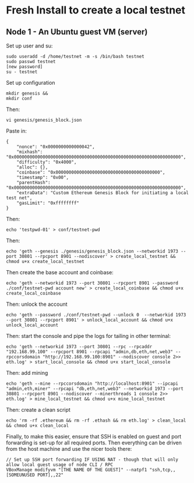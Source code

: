 # Fresh Install to create a local testnet

## Node 1 - An Ubuntu guest VM (server)

Set up user and su:
````
sudo useradd -d /home/testnet -m -s /bin/bash testnet
sudo passwd testnet
[new password]
su - testnet
````
Set up configuration
````
mkdir genesis &&
mkdir conf
````
Then:
````
vi genesis/genesis_block.json
````
Paste in:
````
{
    "nonce": "0x0000000000000042",
    "mixhash": "0x0000000000000000000000000000000000000000000000000000000000000000",
    "difficulty": "0x4000",
    "alloc": {},
    "coinbase": "0x0000000000000000000000000000000000000000",
    "timestamp": "0x00",
    "parentHash": "0x0000000000000000000000000000000000000000000000000000000000000000",
    "extraData": "Custom Ethereum Genesis Block for initiating a local test net",
    "gasLimit": "0xffffffff"
}
````
Then:
````
echo 'testpwd-01' > conf/testnet-pwd
````
Then:
````
echo 'geth --genesis ./genesis/genesis_block.json --networkid 1973 --port 30801 --rpcport 8901 --nodiscover' > create_local_testnet && chmod u+x create_local_testnet
````
Then create the base account and coinbase:
````
echo 'geth --networkid 1973 --port 30801 --rpcport 8901 --password ./conf/testnet-pwd account new' > create_local_coinbase && chmod u+x create_local_coinbase
````
Then: unlock the account
````
echo 'geth --password ./conf/testnet-pwd --unlock 0  --networkid 1973 --port 30801 --rpcport 8901' > unlock_local_account && chmod u+x unlock_local_account
````

Then: start the console and pipe the logs for tailing in other terminal:
````
echo 'geth --networkid 1973 --port 30801 --rpc --rpcaddr "192.168.99.100" --rpcport 8901 --rpcapi "admin,db,eth,net,web3" --rpccorsdomain "http://192.168.99.100:8901" --nodiscover console 2>> eth.log' > start_local_console && chmod u+x start_local_console
````
Then: add mining
````
echo 'geth --mine --rpccorsdomain "http://localhost:8901" --ipcapi "admin,eth,miner" --rpcapi "db,eth,net,web3" --networkid 1973 --port 30801 --rpcport 8901 --nodiscover --minerthreads 1 console 2>> eth.log' > mine_local_testnet && chmod u+x mine_local_testnet
````

Then: create a clean script
````
echo 'rm -rf .ethereum && rm -rf .ethash && rm eth.log' > clean_local && chmod u+x clean_local
````
Finally, to make this easier, ensure that SSH is enabled on guest and port forwarding is set-up for all required ports. Then everything can be driven from the host machine and use the nicer tools there:
````
// Set up SSH port forwarding IF USING NAT - though that will only allow local guest usage of node CLI / RPC
VBoxManage modifyvm "[THE NAME OF THE GUEST]" --natpf1 "ssh,tcp,,[SOMEUNUSED PORT],,22"
````
